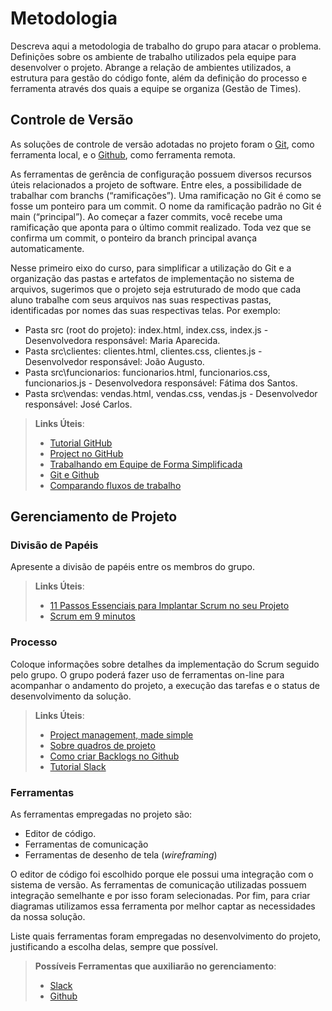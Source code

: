 
# Metodologia


Descreva aqui a metodologia de trabalho do grupo para atacar o problema. Definições sobre os ambiente de trabalho utilizados pela  equipe para desenvolver o projeto. Abrange a relação de ambientes utilizados, a estrutura para gestão do código fonte, além da definição do processo e ferramenta através dos quais a equipe se organiza (Gestão de Times).

## Controle de Versão

As soluções de controle de versão adotadas no projeto foram o
[Git](https://git-scm.com/), como ferramenta local, e o [Github](https://github.com), como ferramenta remota.

As ferramentas de gerência de configuração possuem diversos recursos úteis relacionados a projeto de software. Entre eles, a possibilidade de trabalhar com branchs (“ramificações”). Uma ramificação no Git é como se fosse um ponteiro para um commit. O nome da ramificação padrão no Git é main (“principal”). Ao começar a fazer commits, você recebe uma ramificação que aponta para o último commit realizado. Toda vez que se confirma um commit, o ponteiro da branch principal avança automaticamente.

Nesse primeiro eixo do curso, para simplificar a utilização do Git e a organização das pastas e artefatos de implementação no sistema de arquivos, sugerimos que o projeto seja estruturado de modo que cada aluno trabalhe com seus arquivos nas suas respectivas pastas, identificadas por nomes das suas respectivas telas. Por exemplo:
- Pasta src (root do projeto): index.html, index.css, index.js - Desenvolvedora responsável: Maria Aparecida.
- Pasta src\clientes: clientes.html, clientes.css, clientes.js - Desenvolvedor responsável: João Augusto.
- Pasta src\funcionarios: funcionarios.html, funcionarios.css, funcionarios.js  - Desenvolvedora responsável: Fátima dos Santos.
- Pasta src\vendas: vendas.html, vendas.css, vendas.js - Desenvolvedor responsável: José Carlos.

> **Links Úteis**:
> - [Tutorial GitHub](https://guides.github.com/activities/hello-world/)
> - [Project no GitHub](https://drive.google.com/file/d/14H3ALz_D2sZhfGccIF6PHN4QuICBC4Xf/view?usp=sharing)
> - [Trabalhando em Equipe de Forma Simplificada](https://drive.google.com/file/d/14H3ALz_D2sZhfGccIF6PHN4QuICBC4Xf/view?usp=sharing)
> - [Git e Github](https://www.youtube.com/playlist?list=PLHz_AreHm4dm7ZULPAmadvNhH6vk9oNZA)
> - [Comparando fluxos de trabalho](https://www.atlassian.com/br/git/tutorials/comparing-workflows)


## Gerenciamento de Projeto

### Divisão de Papéis

Apresente a divisão de papéis entre os membros do grupo.

> **Links Úteis**:
> - [11 Passos Essenciais para Implantar Scrum no seu 
> Projeto](https://mindmaster.com.br/scrum-11-passos/)
> - [Scrum em 9 minutos](https://www.youtube.com/watch?v=XfvQWnRgxG0)

### Processo

Coloque  informações sobre detalhes da implementação do Scrum seguido pelo grupo. O grupo poderá fazer uso de ferramentas on-line para acompanhar o andamento do projeto, a execução das tarefas e o status de desenvolvimento da solução.
 
> **Links Úteis**:
> - [Project management, made simple](https://github.com/features/project-management/)
> - [Sobre quadros de projeto](https://docs.github.com/pt/github/managing-your-work-on-github/about-project-boards)
> - [Como criar Backlogs no Github](https://www.youtube.com/watch?v=RXEy6CFu9Hk)
> - [Tutorial Slack](https://slack.com/intl/en-br/)

### Ferramentas

As ferramentas empregadas no projeto são:

- Editor de código.
- Ferramentas de comunicação
- Ferramentas de desenho de tela (_wireframing_)

O editor de código foi escolhido porque ele possui uma integração com o
sistema de versão. As ferramentas de comunicação utilizadas possuem
integração semelhante e por isso foram selecionadas. Por fim, para criar
diagramas utilizamos essa ferramenta por melhor captar as
necessidades da nossa solução.

Liste quais ferramentas foram empregadas no desenvolvimento do projeto, justificando a escolha delas, sempre que possível.
 
> **Possíveis Ferramentas que auxiliarão no gerenciamento**: 
> - [Slack](https://slack.com/)
> - [Github](https://github.com/)
